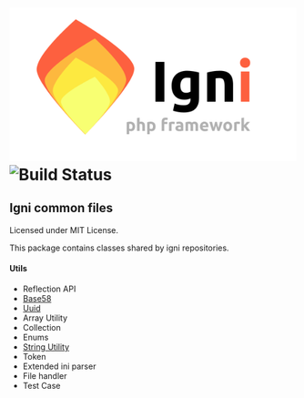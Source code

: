 # ![Igni logo](./logo/full.svg)![Build Status](https://travis-ci.org/igniphp/common.svg?branch=master)

## Igni common files
Licensed under MIT License.

This package contains classes shared by igni repositories.

#### Utils
- Reflection API
- [Base58](docs/Base58.md)
- [Uuid](docs/Uuid.md)
- Array Utility
- Collection
- Enums
- [String Utility](docs/StringUtils.md)
- Token
- Extended ini parser
- File handler
- Test Case
